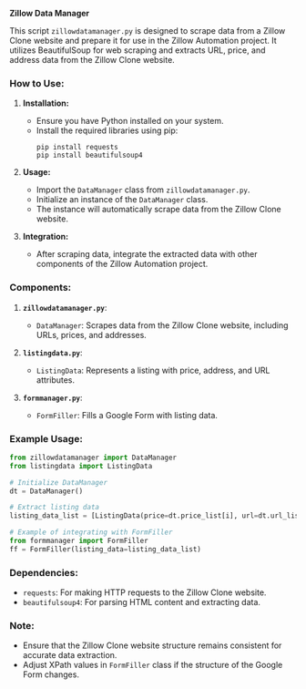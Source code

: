 **Zillow Data Manager**

This script `zillowdatamanager.py` is designed to scrape data from a Zillow Clone website and prepare it for use in the Zillow Automation project. It utilizes BeautifulSoup for web scraping and extracts URL, price, and address data from the Zillow Clone website.

### How to Use:

1. **Installation:**
   - Ensure you have Python installed on your system.
   - Install the required libraries using pip:
     ```
     pip install requests
     pip install beautifulsoup4
     ```

2. **Usage:**
   - Import the `DataManager` class from `zillowdatamanager.py`.
   - Initialize an instance of the `DataManager` class.
   - The instance will automatically scrape data from the Zillow Clone website.

3. **Integration:**
   - After scraping data, integrate the extracted data with other components of the Zillow Automation project.

### Components:

1. **`zillowdatamanager.py`**:
   - `DataManager`: Scrapes data from the Zillow Clone website, including URLs, prices, and addresses.

2. **`listingdata.py`**:
   - `ListingData`: Represents a listing with price, address, and URL attributes.

3. **`formmanager.py`**:
   - `FormFiller`: Fills a Google Form with listing data.

### Example Usage:

```python
from zillowdatamanager import DataManager
from listingdata import ListingData

# Initialize DataManager
dt = DataManager()

# Extract listing data
listing_data_list = [ListingData(price=dt.price_list[i], url=dt.url_list[i], address=dt.address_list[i]) for i in range(len(dt.price_list))]

# Example of integrating with FormFiller
from formmanager import FormFiller
ff = FormFiller(listing_data=listing_data_list)
```

### Dependencies:

- `requests`: For making HTTP requests to the Zillow Clone website.
- `beautifulsoup4`: For parsing HTML content and extracting data.

### Note:

- Ensure that the Zillow Clone website structure remains consistent for accurate data extraction.
- Adjust XPath values in `FormFiller` class if the structure of the Google Form changes.
